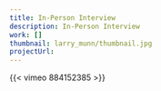 ```yaml
---
title: In-Person Interview
description: In-Person Interview
work: []
thumbnail: larry_munn/thumbnail.jpg
projectUrl:
---
```


{{< vimeo 884152385 >}}
